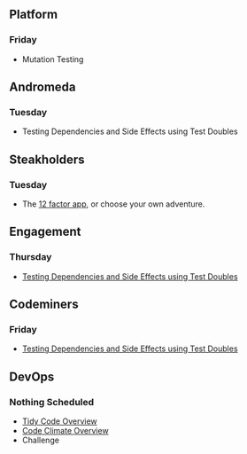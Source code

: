 ## Platform
### Friday
* Mutation Testing

## Andromeda
### Tuesday
* Testing Dependencies and Side Effects using Test Doubles

## Steakholders
### Tuesday
* The [12 factor app](https://12factor.net/), or choose your own adventure.

## Engagement
### Thursday
* [Testing Dependencies and Side Effects using Test Doubles](https://github.com/StrongMind/culture/blob/master/tech_sessions/test_doubles.md)

## Codeminers
### Friday
* [Testing Dependencies and Side Effects using Test Doubles](https://github.com/StrongMind/culture/blob/master/tech_sessions/test_doubles.md)

## DevOps
### Nothing Scheduled
* [Tidy Code Overview](https://github.com/StrongMind/culture/blob/master/tech_sessions/tidy_code.md)
* [Code Climate Overview](http://www.codeclimate.com)
* Challenge
